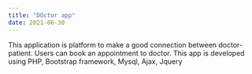 ```yaml
---
title: "DOctor app"
date: 2021-06-30
---
```




This application is platform to make a good connection between doctor-patient. Users can book an appointment to doctor. This app is developed using PHP, Bootstrap framework, Mysql, Ajax, Jquery
